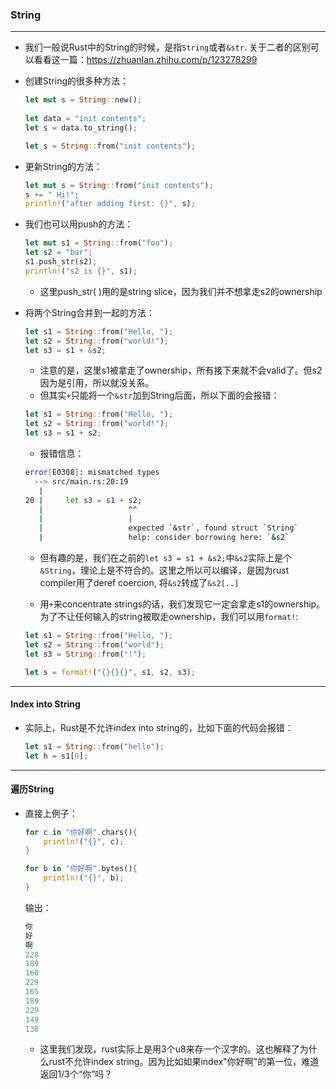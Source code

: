 ### String

---

+ 我们一般说Rust中的String的时候，是指`String`或者`&str`. 关于二者的区别可以看看这一篇：https://zhuanlan.zhihu.com/p/123278299

+ 创建String的很多种方法：

  ```rust
  let mut s = String::new();
      
  let data = "init contents";
  let s = data.to_string();
  
  let s = String::from("init contents");
  ```

+ 更新String的方法：

  ```rust
  let mut s = String::from("init contents");
  s += " Hi!";
  println!("after adding first: {}", s);
  ```

+ 我们也可以用push的方法：

  ```rust
  let mut s1 = String::from("foo");
  let s2 = "bar";
  s1.push_str(s2);
  println!("s2 is {}", s1);
  ```

  + 这里push_str( )用的是string slice，因为我们并不想拿走s2的ownership

+ 将两个String合并到一起的方法：

  ```rust
  let s1 = String::from("Hello, ");
  let s2 = String::from("world!");
  let s3 = s1 + &s2;
  ```

  + 注意的是，这里s1被拿走了ownership，所有接下来就不会valid了。但s2因为是引用，所以就没关系。
  + 但其实`+`只能将一个`&str`加到String后面，所以下面的会报错：

  ```rust
  let s1 = String::from("Hello, ");
  let s2 = String::from("world!");
  let s3 = s1 + s2;
  ```

  + 报错信息：

  ```bash
  error[E0308]: mismatched types
    --> src/main.rs:20:19
     |
  20 |     let s3 = s1 + s2;
     |                   ^^
     |                   |
     |                   expected `&str`, found struct `String`
     |                   help: consider borrowing here: `&s2`
  ```

  + 但有趣的是，我们在之前的`let s3 = s1 + &s2;`中`&s2`实际上是个`&String`，理论上是不符合的。这里之所以可以编译，是因为rust compiler用了deref coercion, 将`&s2`转成了`&s2[..]`

  + 用`+`来concentrate strings的话，我们发现它一定会拿走s1的ownership。为了不让任何输入的string被取走ownership，我们可以用`format!`:

  ```rust
  let s1 = String::from("Hello, ");
  let s2 = String::from("world");
  let s3 = String::from("!");
  
  let s = format!("{}{}{}", s1, s2, s3);
  ```

---

#### Index into String

+ 实际上，Rust是不允许index into string的，比如下面的代码会报错：

  ```rust
  let s1 = String::from("hello");
  let h = s1[0];
  ```

---

#### 遍历String

+ 直接上例子：

  ```rust
  for c in "你好啊".chars(){
      println!("{}", c);
  }
  
  for b in "你好啊".bytes(){
      println!("{}", b);
  }
  ```

  输出：

  ```rust
  你
  好
  啊
  228
  189
  160
  229
  165
  189
  229
  149
  138
  ```

  + 这里我们发现，rust实际上是用3个u8来存一个汉字的。这也解释了为什么rust不允许index string。因为比如如果index"你好啊"的第一位，难道返回1/3个“你”吗？

